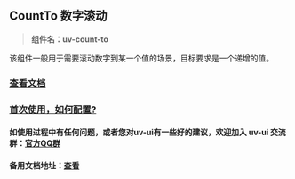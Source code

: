 ## CountTo 数字滚动

> **组件名：uv-count-to**

该组件一般用于需要滚动数字到某一个值的场景，目标要求是一个递增的值。

### [查看文档](https://www.uvui.cn/components/countTo.html)

### <a href="https://www.uvui.cn/components/quickstart.html" target="_blank">首次使用，如何配置?</a>

#### 如使用过程中有任何问题，或者您对uv-ui有一些好的建议，欢迎加入 uv-ui 交流群：<a href="https://www.uvui.cn/components/addQQGroup.html" target="_blank">官方QQ群</a>

#### 备用文档地址：[查看](https://uvui.ppiyy.cn/components/countTo.html)